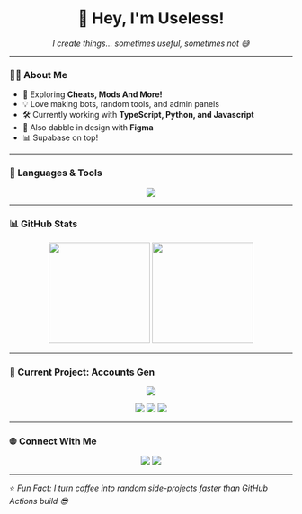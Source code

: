 <!-- Profile Header -->
<h1 align="center">👋 Hey, I'm Useless! </h1>
<p align="center">
  <i>I create things... sometimes useful, sometimes not 😅</i>
</p>

---

### 🧑‍💻 About Me
- 🚀 Exploring **Cheats, Mods And More!**
- 💡 Love making bots, random tools, and admin panels  
- 🛠 Currently working with **TypeScript, Python, and Javascript**  
- 🎨 Also dabble in design with **Figma**
- 📊 Supabase on top! 

---

### 🔧 Languages & Tools
<p align="center">
  <img src="https://skillicons.dev/icons?i=js,ts,nodejs,html,css,python,lua,figma,git,mongodb,vscode&perline=6" />
</p>

---

### 📊 GitHub Stats
<p align="center">
  <img src="https://github-readme-stats.vercel.app/api?username=TheUselessCreator&show_icons=true&theme=tokyonight" height="180"/>
  <img src="https://github-readme-stats.vercel.app/api/top-langs/?username=TheUselessCreator&layout=compact&theme=tokyonight" height="180"/>
</p>

---

### 📌 Current Project: **Accounts Gen**
<p align="center">
  <a href="https://discord.gg/w9NSvYYsRj">
    <img src="https://img.shields.io/badge/Join%20Accounts%20Gen-5865F2?style=for-the-badge&logo=discord&logoColor=white" />
  </a>
</p>

<p align="center">
  <img src="https://img.shields.io/badge/status-active-brightgreen?style=for-the-badge"/>
  <img src="https://img.shields.io/badge/focus-Discord%20Community-blueviolet?style=for-the-badge"/>
  <img src="https://img.shields.io/badge/type-server-ff69b4?style=for-the-badge"/>
</p>

---

### 🌐 Connect With Me
<p align="center">
  <a href="https://dsc.gg/accountsgen"><img src="https://img.shields.io/badge/Discord-5865F2?style=for-the-badge&logo=discord&logoColor=white"/></a>
  <a href="https://YOURWEBSITE"><img src="https://img.shields.io/badge/Website-000000?style=for-the-badge&logo=vercel&logoColor=white"/></a>
</p>

---

⭐ *Fun Fact: I turn coffee into random side-projects faster than GitHub Actions build 😎*
